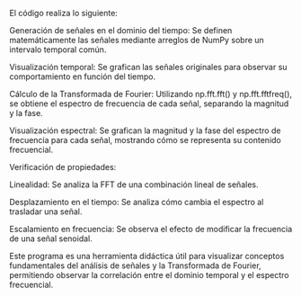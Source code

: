 El código realiza lo siguiente:

Generación de señales en el dominio del tiempo: Se definen matemáticamente las señales mediante arreglos de NumPy sobre un intervalo temporal común.

Visualización temporal: Se grafican las señales originales para observar su comportamiento en función del tiempo.

Cálculo de la Transformada de Fourier: Utilizando np.fft.fft() y np.fft.fftfreq(), se obtiene el espectro de frecuencia de cada señal, separando la magnitud y la fase.

Visualización espectral: Se grafican la magnitud y la fase del espectro de frecuencia para cada señal, mostrando cómo se representa su contenido frecuencial.

Verificación de propiedades:

Linealidad: Se analiza la FFT de una combinación lineal de señales.

Desplazamiento en el tiempo: Se analiza cómo cambia el espectro al trasladar una señal.

Escalamiento en frecuencia: Se observa el efecto de modificar la frecuencia de una señal senoidal.

Este programa es una herramienta didáctica útil para visualizar conceptos fundamentales del análisis de señales y la Transformada de Fourier, permitiendo observar la correlación entre el dominio temporal y el espectro frecuencial.

